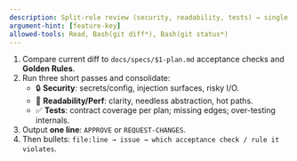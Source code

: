 ```yaml
---
description: Split-role review (security, readability, tests) → single decision
argument-hint: [feature-key]
allowed-tools: Read, Bash(git diff*), Bash(git status*)
---
```

1) Compare current diff to `docs/specs/$1-plan.md` acceptance checks and **Golden Rules**.
2) Run three short passes and consolidate:
   - 🔒 **Security**: secrets/config, injection surfaces, risky I/O.
   - 📖 **Readability/Perf**: clarity, needless abstraction, hot paths.
   - ✅ **Tests**: contract coverage per plan; missing edges; over-testing internals.
3) Output **one line**: `APPROVE` or `REQUEST-CHANGES`.
4) Then bullets: `file:line → issue → which acceptance check / rule it violates`.
